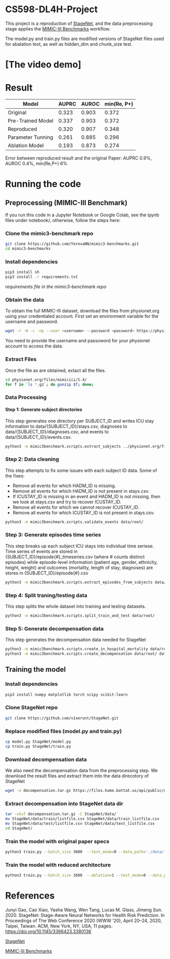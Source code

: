 # CS598-DL4H-Project

This project is a reproduction of [StageNet](https://github.com/v1xerunt/StageNet), and the data preprocessing stage applies the [MIMIC-III Benchmarks](https://github.com/YerevaNN/mimic3-benchmarks/) workflow.

The model.py and train.py files are modified versions of StageNet files used for abalation test, as well as hidden_dim and chunk_size test.

# [The video demo]

# Result

| Model | AUPRC | AUROC | min(Re, P+)
|------------------|------------------|------------------|------------------|
| Original | 0.323  | 0.903  | 0.372 |
| Pre-Trained Model  | 0.337  | 0.903  | 0.372 |
| Reproduced  | 0.320  | 0.907  | 0.348 |
| Parameter Tunning  | 0.261  | 0.885  | 0.296 |
|Ablation Model | 0.193  | 0.873  | 0.274 |

Error between reproduced result and the original Paper: AUPRC 0.9%, AUROC 0.4%, min(Re,P+) 6%

# Running the code
## Preprocessing (MIMIC-III Benchmark)
If you run this code in a Jupyter Notebook or Google Colab, see the ipynb files under notebook/, otherwise, follow the steps here:

### Clone the mimic3-benchmark repo

```bash
git clone https://github.com/YerevaNN/mimic3-benchmarks.git
cd mimic3-benchmarks
```

### Install dependencies
```bash
pip3 install sh
pip3 install -r requirements.txt
```
_requirements file in the mimic3-benchmark repo_

### Obtain the data
To obtain the full MIMIC-III dataset, download the files from physionet.org using your credentialed account. First set an environment variable for the username and password.


```bash
wget -r -N -c -np --user <username> --password <password> https://physionet.org/files/mimiciii/1.4/
```

You need to provide the username and passoword for your physionet account to access the data.

### Extract Files
Once the file as are obtained, extact all the files.


```bash
cd physionet.org/files/mimiciii/1.4/
for f in `ls *.gz`; do gunzip $f; done;
```

### Data Processing

#### Step 1: Generate subject directories
This step generates one directory per SUBJECT_ID and writes ICU stay information to data/{SUBJECT_ID}/stays.csv, diagnoses to data/{SUBJECT_ID}/diagnoses.csv, and events to data/{SUBJECT_ID}/events.csv.


```bash
python3 -m mimic3benchmark.scripts.extract_subjects ../physionet.org/files/mimiciii/1.4/ data/root/
```

### Step 2: Data cleaning
This step attempts to fix some issues with each subject ID data. Some of the fixes:
- Remove all events for which HADM_ID is missing.
- Remove all events for which HADM_ID is not present in stays.csv.
- If ICUSTAY_ID is missing in an event and HADM_ID is not missing, then we look at stays.csv and try to recover ICUSTAY_ID.
- Remove all events for which we cannot recover ICUSTAY_ID.
- Remove all events for which ICUSTAY_ID is not present in stays.csv.


```bash
python3 -m mimic3benchmark.scripts.validate_events data/root/
```

### Step 3: Generate episodes time series
This step breaks up each subject ICU stays into individual time seriese. Time series of events are stored in {SUBJECT_ID}/episode{#}_timeseries.csv (where # counts distinct episodes) while episode-level information (patient age, gender, ethnicity, height, weight) and outcomes (mortality, length of stay, diagnoses) are stores in {SUBJECT_ID}/episode{#}.csv


```bash
python3 -m mimic3benchmark.scripts.extract_episodes_from_subjects data/root/
```

### Step 4: Split traning/testing data
This step splits the whole dataset into training and testing datasets.


```bash
python3 -m mimic3benchmark.scripts.split_train_and_test data/root/
```

### Step 5: Generate decompensation data
This step generates the decompensation data needed for StageNet


```bash
python3 -m mimic3benchmark.scripts.create_in_hospital_mortality data/root/ data/in-hospital-mortality/
python3 -m mimic3benchmark.scripts.create_decompensation data/root/ data/decompensation/
```

## Training the model
### Install dependencies


```bash
pip3 install numpy matplotlib torch scipy scikit-learn
```

### Clone StageNet repo

```bash
git clone https://github.com/v1xerunt/StageNet.git
```

### Replace modified files (model.py and train.py)

```bash
cp model.py StageNet/model.py
cp train.py StageNet/train.py
```

### Download decompensation data

We also need the decompensation data from the preprocessing step. We download the result files and extract them into the data direcotory of StageNet


```bash
wget -o decompensation.tar.gz https://files.home.battat.us/api/public/dl/I0mJUD39
```

### Extract decompensation into StageNet data dir

```bash
tar -xkvf decompensation.tar.gz -C StageNet/data/
mv StageNet/data/train/listfile.csv StageNet/data/train_listfile.csv
mv StageNet/data/test/listfile.csv StageNet/data/test_listfile.csv
cd StageNet/
```

### Train the model with original paper specs

```bash
python3 train.py --batch_size 3600  --test_mode=0 --data_path='./data/' --file_name='original_model'
```

### Train the model with reduced architecture 
```bash
python3 train.py --batch_size 3600  --ablation=1 --test_mode=0 --data_path='./data/' --file_name='test_model'
```

# References
Junyi Gao, Cao Xiao, Yasha Wang, Wen Tang, Lucas M. Glass, Jimeng Sun. 2020. 
StageNet: Stage-Aware Neural Networks for Health Risk Prediction. 
In Proceedings of The Web Conference 2020 (WWW ’20), April 20–24, 2020, Taipei, Taiwan. ACM, New York, NY, USA, 11 pages. 
https://doi.org/10.1145/3366423.3380136

[StageNet](https://github.com/v1xerunt/StageNet)

[MIMIC-III Benchmarks](https://github.com/YerevaNN/mimic3-benchmarks/)
